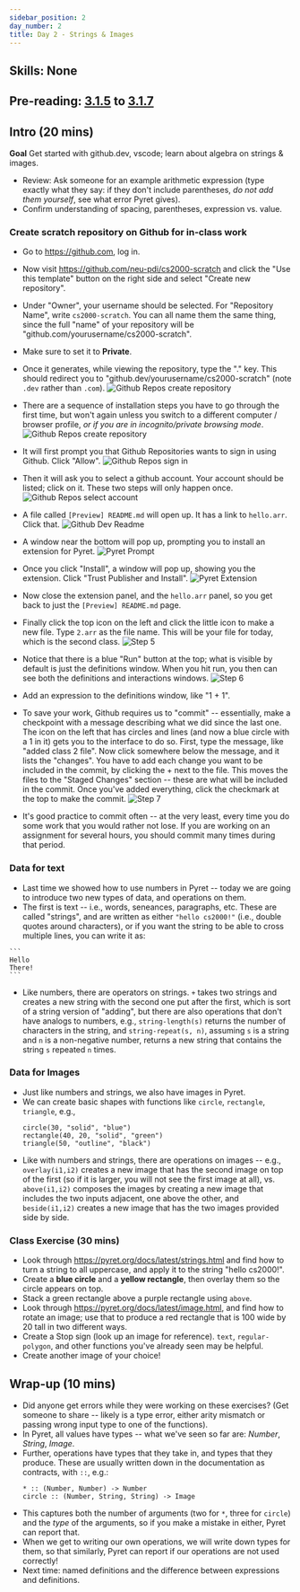 ```yaml
---
sidebar_position: 2
day_number: 2
title: Day 2 - Strings & Images
---
```


## Skills: None

## Pre-reading: [3.1.5](%7B%7BDCIC_DOMAIN%7D%7D/getting-started.html#%28part._expressions-strings%29) to [3.1.7](%7B%7BDCIC_DOMAIN%7D%7D/getting-started.html#%28part._types-and-errors%29)

## Intro (20 mins)

**Goal** Get started with github.dev, vscode; learn about algebra on strings & images.

- Review: Ask someone for an example arithmetic expression (type exactly what they say: if they don't include parentheses, _do not add them yourself_, see what error Pyret gives).
- Confirm understanding of spacing, parentheses, expression vs. value.

### Create scratch repository on Github for in-class work

- Go to https://github.com, log in.

- Now visit https://github.com/neu-pdi/cs2000-scratch and click the "Use this template" button on the right side and select "Create new repository".

- Under "Owner", your username should be selected. For "Repository Name", write `cs2000-scratch`. You can all name them the same thing, since the full "name" of your repository will be "github.com/yourusername/cs2000-scratch".

- Make sure to set it to **Private**.

- Once it generates, while viewing the repository, type the "." key. This should redirect you to "github.dev/yourusername/cs2000-scratch" (note `.dev` rather than `.com`).
  ![Github Repos create repository](/img/ghdev-new-repo.png)

- There are a sequence of installation steps you have to go through the first time, but won't again unless you switch to a different computer / browser profile, _or if you are in incognito/private browsing mode_.
  ![Github Repos create repository](/img/ghdev-priv.png)

- It will first prompt you that Github Repositories wants to sign in using Github. Click "Allow".
  ![Github Repos sign in](/img/ghdev-signin.png)

- Then it will ask you to select a github account. Your account should be listed; click on it. These two steps will only happen once.
  ![Github Repos select account](/img/ghdev-ext.png)

- A file called `[Preview] README.md` will open up. It has a link to `hello.arr`. Click that.
  ![Github Dev Readme](/img/ghdev-readme.png)

- A window near the bottom will pop up, prompting you to install an extension for Pyret.
  ![Pyret Prompt](/img/ghdev-raw.png)

- Once you click "Install", a window will pop up, showing you the extension. Click "Trust Publisher and Install".
  ![Pyret Extension](/img/ghdev-extension.png)

- Now close the extension panel, and the `hello.arr` panel, so you get back to just the `[Preview] README.md` page.

- Finally click the top icon on the left and click the little icon to make a new file. Type `2.arr` as the file name. This will be your file for today, which is the second class.
  ![Step 5](/img/5.png)

- Notice that there is a blue "Run" button at the top; what is visible by default is just the definitions window. When you hit run, you then can see both the definitions and interactions windows.
  ![Step 6](/img/6.png)

- Add an expression to the definitions window, like "1 + 1".

- To save your work, Github requires us to "commit" -- essentially, make a checkpoint with a message describing what we did since the last one. The icon on the left that has circles and lines (and now a blue circle with a 1 in it) gets you to the interface to do so. First, type the message, like "added class 2 file". Now click somewhere below the message, and it lists the "changes". You have to add each change you want to be included in the commit, by clicking the + next to the file. This moves the files to the "Staged Changes" section -- these are what will be included in the commit. Once you've added everything, click the checkmark at the top to make the commit.
  ![Step 7](/img/7.png)

- It's good practice to commit often -- at the very least, every time you do some work that you would rather not lose. If you are working on an assignment for several hours, you should commit many times during that period.

### Data for text

- Last time we showed how to use numbers in Pyret -- today we are going to introduce two new types of data, and operations on them.
- The first is text -- i.e., words, seneances, paragraphs, etc. These are called "strings", and are written as either `"hello cs2000!"` (i.e., double quotes around characters), or if you want the string to be able to cross multiple lines, you can write it as:

````pyret
```
Hello
There!
```

````

- Like numbers, there are operators on strings. `+` takes two strings and creates a new string with the second one put after the first, which is sort of a string version of "adding", but there are also operations that don't have analogs to numbers, e.g., `string-length(s)` returns the number of characters in the string, and `string-repeat(s, n)`, assuming `s` is a string and `n` is a non-negative number, returns a new string that contains the string `s` repeated `n` times.

### Data for Images

- Just like numbers and strings, we also have images in Pyret.
- We can create basic shapes with functions like `circle`, `rectangle`, `triangle`, e.g.,
  ```pyret
  circle(30, "solid", "blue")
  rectangle(40, 20, "solid", "green")
  triangle(50, "outline", "black")
  ```
- Like with numbers and strings, there are operations on images -- e.g., `overlay(i1,i2)` creates a new image that has the second image on top of the first (so if it is larger, you will not see the first image at all), vs. `above(i1,i2)` composes the images by creating a new image that includes the two inputs adjacent, one above the other, and `beside(i1,i2)` creates a new image that has the two images provided side by side.

### Class Exercise (30 mins)

- Look through https://pyret.org/docs/latest/strings.html and find how to turn a string to all uppercase, and apply it to the string "hello cs2000!".
- Create a **blue circle** and a **yellow rectangle**, then overlay them so the circle appears on top.
- Stack a green rectangle above a purple rectangle using `above`.
- Look through https://pyret.org/docs/latest/image.html, and find how to rotate an image; use that to produce a red rectangle that is 100 wide by 20 tall in two different ways.
- Create a Stop sign (look up an image for reference). `text`, `regular-polygon`, and other functions you've already seen may be helpful.
- Create another image of your choice!

## Wrap-up (10 mins)

- Did anyone get errors while they were working on these exercises? (Get someone
  to share -- likely is a type error, either arity mismatch or passing wrong
  input type to one of the functions).
- In Pyret, all values have types -- what we've seen so far are: *Number*, *String*, *Image*.
- Further, operations have types that they take in, and types that they produce. These are usually written down in the documentation as contracts, with `::`, e.g.:
  ```
  * :: (Number, Number) -> Number
  circle :: (Number, String, String) -> Image
  ```
- This captures both the number of arguments (two for `*`, three for `circle`) and the *type* of the arguments, so if you make a mistake in either, Pyret can report that.
- When we get to writing our own operations, we will write down types for them, so that similarly, Pyret can report if our operations are not used correctly!
- Next time: named definitions and the difference between expressions and definitions.
